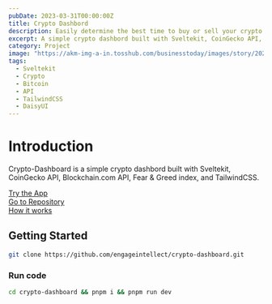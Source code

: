 ```yaml
---
pubDate: 2023-03-31T00:00:00Z
title: Crypto Dashbord
description: Easily determine the best time to buy or sell your crypto.
excerpt: A simple crypto dashbord built with Sveltekit, CoinGecko API, Blockchain.com API, Fear & Greed index, TailwindCSS, and DaisyUI.
category: Project
image: "https://akm-img-a-in.tosshub.com/businesstoday/images/story/202309/pandasecurity-crypto-gaming-sixteen_nine.jpg?size=948:533"
tags:
  - Sveltekit
  - Crypto
  - Bitcoin
  - API
  - TailwindCSS
  - DaisyUI
---
```


# Introduction

Crypto-Dashboard is a simple crypto dashbord built with Sveltekit, CoinGecko API, Blockchain.com API, Fear & Greed index, and TailwindCSS.

[Try the App](https://crypto-dashboard-engageintellect.vercel.app)
<br/>
[Go to Repository](https://github.com/engageintellect/crypto-dashboard)
<br/>
[How it works](https://crypto-dashboard-engageintellect.vercel.app/about)

## Getting Started

```bash
git clone https://github.com/engageintellect/crypto-dashboard.git
```

### Run code

```bash
cd crypto-dashboard && pnpm i && pnpm run dev
```
